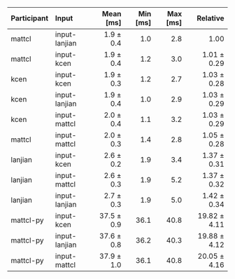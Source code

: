 | Participant | Input | Mean [ms] | Min [ms] | Max [ms] | Relative |
|:---|:---|---:|---:|---:|---:|
| mattcl | input-lanjian | 1.9 ± 0.4 | 1.0 | 2.8 | 1.00 |
| mattcl | input-kcen | 1.9 ± 0.4 | 1.2 | 3.0 | 1.01 ± 0.29 |
| kcen | input-kcen | 1.9 ± 0.3 | 1.2 | 2.7 | 1.03 ± 0.28 |
| kcen | input-lanjian | 1.9 ± 0.4 | 1.0 | 2.9 | 1.03 ± 0.29 |
| kcen | input-mattcl | 2.0 ± 0.4 | 1.1 | 3.2 | 1.03 ± 0.29 |
| mattcl | input-mattcl | 2.0 ± 0.3 | 1.4 | 2.8 | 1.05 ± 0.28 |
| lanjian | input-kcen | 2.6 ± 0.2 | 1.9 | 3.4 | 1.37 ± 0.31 |
| lanjian | input-mattcl | 2.6 ± 0.3 | 1.9 | 5.2 | 1.37 ± 0.32 |
| lanjian | input-lanjian | 2.7 ± 0.3 | 1.9 | 5.0 | 1.42 ± 0.34 |
| mattcl-py | input-kcen | 37.5 ± 0.9 | 36.1 | 40.8 | 19.82 ± 4.11 |
| mattcl-py | input-lanjian | 37.6 ± 0.8 | 36.2 | 40.3 | 19.88 ± 4.12 |
| mattcl-py | input-mattcl | 37.9 ± 1.0 | 36.1 | 40.8 | 20.05 ± 4.16 |
